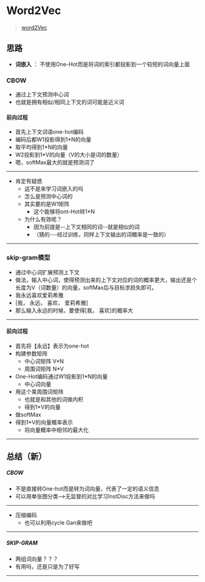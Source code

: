 # Word2Vec

> [word2Vec](https://blog.csdn.net/vincent_duan/article/details/117967110)

## 思路

- **词嵌入** ： 不使用One-Hot而是将词的索引都投影到一个较短的词向量上面

### CBOW

- 通过上下文预测中心词
- 也就是拥有相似/相同上下文的词可能是近义词

#### 前向过程

- 首先上下文词语one-hot编码
- 编码后都W1投影得到1*N的向量
- 取平均得到1*N的向量
- W2投影到1*V的向量（V的大小是词的数量）
- 嗯，softMax最大的就是预测词了

----

- 肯定有疑惑
  - 这不是来学习词嵌入的吗
  - 怎么是预测中心词的
  - 其实要的是W1矩阵
    - 这个能够将ont-Hot转1*N
  - 为什么有效呢？
    - 因为前提是--上下文相同的词--就是相似的词
    - （猜的---经过训练，同样上下文输出的词概率是一致的）

----

### skip-gram模型

- 通过中心词扩展预测上下文
- 做法，输入中心词，使得预测出来的上下文对应的词的概率更大，输出还是个长度为V（词数量）的向量，softMax后与目标求损失即可。
- 我永远喜欢爱莉希雅
- [我， 永远， 喜欢， 爱莉希雅]
- 那么输入永远的时候，要使得[我， 喜欢]的概率大

---

#### 前向过程

- 首先将【永远】表示为one-hot
- 构建参数矩阵 
  - 中心词矩阵 V*N
  - 周围词矩阵 N*V
- One-Hot编码通过W1投影到1*N的向量
  - 中心词向量
- 用这个乘周围词矩阵
  - 也就是和其他的词做内积
  - 得到1*V的向量
- 做softMax
- 得到1*V的向量概率表示
  - 将向量概率中相邻的最大化

---

## 总结（新）

##### CBOW

- 不是直接转One-hot而是转为词向量，代表了一定的语义信息
- 可以用单张图分类-->无监督的对比学习InstDisc方法来做吗

---

- 压缩编码
  - 也可以利用cycle Gan来做吧

---

##### SKIP-GRAM

- 两组词向量？？？
- 有用吗，还是只是为了好写

---



